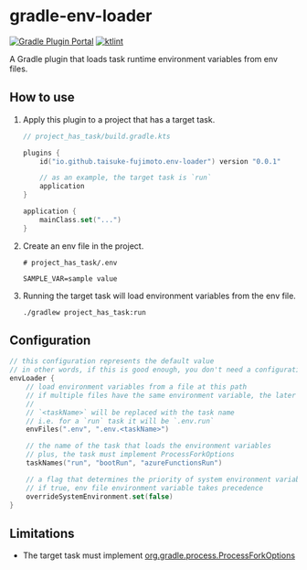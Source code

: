 # gradle-env-loader

[![Gradle Plugin Portal](https://img.shields.io/maven-metadata/v/https/plugins.gradle.org/m2/io/github/taisuke-fujimoto/env-loader-gradle-plugin/maven-metadata.xml.svg?label=Gradle+Plugin+Portal)](https://plugins.gradle.org/plugin/io.github.taisuke-fujimoto.env-loader)
[![ktlint](https://img.shields.io/badge/code%20style-%E2%9D%A4-FF4081.svg)](https://pinterest.github.io/ktlint/)

A Gradle plugin that loads task runtime environment variables from env files.

## How to use

1. Apply this plugin to a project that has a target task.
   ```kotlin
   // project_has_task/build.gradle.kts
   
   plugins {
       id("io.github.taisuke-fujimoto.env-loader") version "0.0.1"
   
       // as an example, the target task is `run`
       application
   }
   
   application {
       mainClass.set("...")
   }
   ```
2. Create an env file in the project.
   ```properties
   # project_has_task/.env
   
   SAMPLE_VAR=sample value
   ```
3. Running the target task will load environment variables from the env file.
   ```shell
   ./gradlew project_has_task:run
   ```

## Configuration

```kotlin
// this configuration represents the default value
// in other words, if this is good enough, you don't need a configuration block
envLoader {
    // load environment variables from a file at this path
    // if multiple files have the same environment variable, the later file takes precedence
    //
    // `<taskName>` will be replaced with the task name
    // i.e. for a `run` task it will be `.env.run`
    envFiles(".env", ".env.<taskName>")

    // the name of the task that loads the environment variables
    // plus, the task must implement ProcessForkOptions
    taskNames("run", "bootRun", "azureFunctionsRun")

    // a flag that determines the priority of system environment variables and env file environment variables
    // if true, env file environment variable takes precedence
    overrideSystemEnvironment.set(false)
}
```

## Limitations

- The target task must implement [org.gradle.process.ProcessForkOptions](https://docs.gradle.org/current/javadoc/org/gradle/process/ProcessForkOptions.html)
